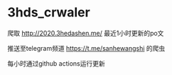 # 3hds_crwaler
爬取 http://2020.3hedashen.me/ 最近1小时更新的po文 

推送至telegram频道 https://t.me/sanhewangshi 的爬虫

每小时通过github actions运行更新
 
